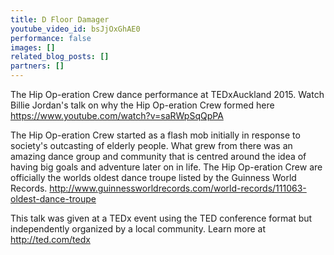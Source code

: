 ```yaml
---
title: D Floor Damager
youtube_video_id: bsJjOxGhAE0
performance: false
images: []
related_blog_posts: []
partners: []
---
```


The Hip Op-eration Crew dance performance at TEDxAuckland 2015. Watch Billie Jordan's talk on why the Hip Op-eration Crew formed here https://www.youtube.com/watch?v=saRWpSqQpPA

The Hip Op-eration Crew started as a flash mob initially in response to society's outcasting of elderly people. What grew from there was an amazing dance group and community that is centred around the idea of having big goals and  adventure later on in life. The Hip Op-eration Crew are officially the worlds oldest dance troupe listed by the Guinness World Records. http://www.guinnessworldrecords.com/world-records/111063-oldest-dance-troupe

This talk was given at a TEDx event using the TED conference format but independently organized by a local community. Learn more at http://ted.com/tedx
